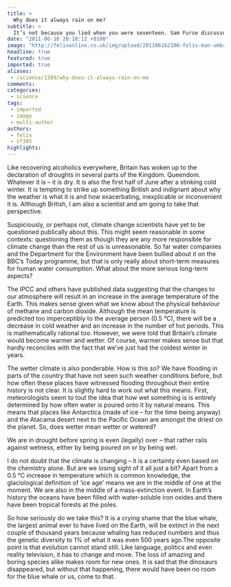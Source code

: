 ```yaml
---
title: >
  Why does it always rain on me?
subtitle: >
  It’s not because you lied when you were seventeen. Sam Furse discusses Britain’s recent drought, floods and the plight of the blue whale
date: "2011-06-16 20:10:12 +0100"
image: "http://felixonline.co.uk/img/upload/201106162106-felix-man-umbrella-rain.jpeg"
headline: true
featured: true
imported: true
aliases:
 - /science/1389/why-does-it-always-rain-on-me
comments:
categories:
 - science
tags:
 - imported
 - image
 - multi-author
authors:
 - felix
 - sf305
highlights:
---
```


Like recovering alcoholics everywhere, Britain has woken up to the declaration of droughts in several parts of the Kingdom. Queendom. Whatever it is – it is dry. It is also the first half of June after a stinking cold winter. It is tempting to strike up something British and indignant about why the weather is what it is and how exacerbating, inexplicable or inconvenient it is. Although British, I am also a scientist and am going to take that perspective.

Suspiciously, or perhaps not, climate change scientists have yet to be questioned publically about this. This might seem reasonable in some contexts: questioning them as though they are any more responsible for climate change than the rest of us is unreasonable. So far water companies and the Department for the Environment have been bullied about it on the BBC’s Today programme, but that is only really about short-term measures for human water consumption. What about the more serious long-term aspects?

The IPCC and others have published data suggesting that the changes to our atmosphere will result in an increase in the average temperature of the Earth. This makes sense given what we know about the physical behaviour of methane and carbon dioxide. Although the mean temperature is predicted too imperceptibly to the average person (0.5 °C), there will be a decrease in cold weather and an increase in the number of hot periods. This is mathematically rational too. However, we were told that Britain’s climate would become warmer and wetter. Of course, warmer makes sense but that hardly reconciles with the fact that we’ve just had the coldest winter in years.

The wetter climate is also ponderable. How is this so? We have flooding in parts of the country that have not seen such weather conditions before, but how often these places have witnessed flooding throughout their entire history is not clear. It is slightly hard to work out what this means. First, meteorologists seem to tout the idea that how wet something is is entirely determined by how often water is poured onto it by natural means. This means that places like Antarctica (made of ice – for the time being anyway) and the Atacama desert next to the Pacific Ocean are amongst the driest on the planet. So, does wetter mean wetter or watered?

We are in drought before spring is even (legally) over – that rather rails against wetness, either by being poured on or by being wet.

I do not doubt that the climate is changing – it is a certainty even based on the chemistry alone. But are we losing sight of it all just a bit? Apart from a 0.5 °C increase in temperature which is common knowledge, the glaciological definition of ‘ice age’ means we are in the middle of one at the moment. We are also in the middle of a mass-extinction event. In Earth’s history the oceans have been filled with water-soluble iron oxides and there have been tropical forests at the poles.

So how seriously do we take this? It is a crying shame that the blue whale, the largest animal ever to have lived on the Earth, will be extinct in the next couple of thousand years because whaling has reduced numbers and thus the genetic diversity to 1% of what it was even 500 years ago.The opposite point is that evolution cannot stand still. Like language, politics and even reality television, it has to change and move. The loss of amazing and boring species alike makes room for new ones. It is sad that the dinosaurs disappeared, but without that happening, there would have been no room for the blue whale or us, come to that.
